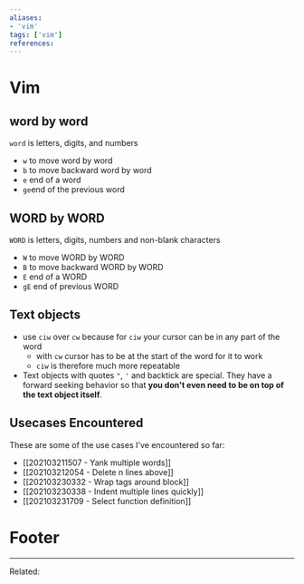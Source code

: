 ```yaml
---
aliases:
- 'vim'
tags: ['vim']
references:
---
```


# Vim
## word by word
`word` is letters, digits, and numbers
- `w` to move word by word
- `b` to move backward word by word
- `e` end of a word
- `ge`end of the previous word
## WORD by WORD
`WORD` is letters, digits, numbers and non-blank characters
- `W` to move WORD by WORD
- `B` to move backward WORD by WORD
- `E` end of a WORD
- `gE` end of previous WORD


## Text objects
- use `ciw` over `cw` because for `ciw` your cursor can be in any part of the word
	- with `cw` cursor has to be at the start of the word for it to work
	- `ciw` is therefore much more repeatable
- Text objects with quotes `"`, `'` and backtick are special. They have a forward seeking behavior so that **you don't even need to be on top of the text object itself**.


## Usecases Encountered
These are some of the use cases I've encountered so far:
- [[202103211507 - Yank multiple words]]
- [[202103212054 - Delete n lines above]]
- [[202103230332 - Wrap tags around block]]
- [[202103230338 - Indent multiple lines quickly]]
- [[202103231709 - Select function definition]]


# Footer
---
Related: 